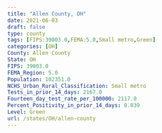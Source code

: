 ```yaml
---
title: "Allen County, OH"
date: 2021-06-03
draft: false
type: county
tags: [FIPS:39003.0,FEMA:5.0,Small metro,Green]
categories: [OH]
County: Allen County
State: OH
FIPS: 39003.0
FEMA_Region: 5.0
Population: 102351.0
NCHS_Urban_Rural_Classification: Small metro
Tests_in_prior_14_days: 2167.0
Fourteen_day_test_rate_per_100000: 2117.0
Percent_Positivity_in_prior_14_days: 0.039
Level: Green
url: /states/OH/allen-county
---
```



